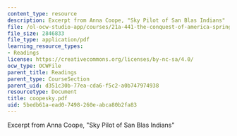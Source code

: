 ```yaml
---
content_type: resource
description: Excerpt from Anna Coope, "Sky Pilot of San Blas Indians"
file: /ol-ocw-studio-app/courses/21a-441-the-conquest-of-america-spring-2004/5bedb61aead07498260eabca80b2fa83_coopesky.pdf
file_size: 2846833
file_type: application/pdf
learning_resource_types:
- Readings
license: https://creativecommons.org/licenses/by-nc-sa/4.0/
ocw_type: OCWFile
parent_title: Readings
parent_type: CourseSection
parent_uid: d351c30b-77ea-cda6-f5c2-a0b747974938
resourcetype: Document
title: coopesky.pdf
uid: 5bedb61a-ead0-7498-260e-abca80b2fa83
---
```

Excerpt from Anna Coope, "Sky Pilot of San Blas Indians"